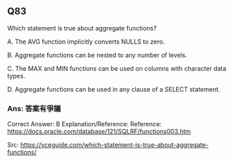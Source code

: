 ## Q83

Which statement is true about aggregate functions?

A. The AVG function implicitly converts NULLS to zero.

B. Aggregate functions can be nested to any number of levels.

C. The MAX and MIN functions can be used on columns with character data types.

D. Aggregate functions can be used in any clause of a SELECT statement.

### Ans:  **答案有爭議**

Correct Answer: B
Explanation/Reference:
Reference: https://docs.oracle.com/database/121/SQLRF/functions003.htm

Src: https://vceguide.com/which-statement-is-true-about-aggregate-functions/